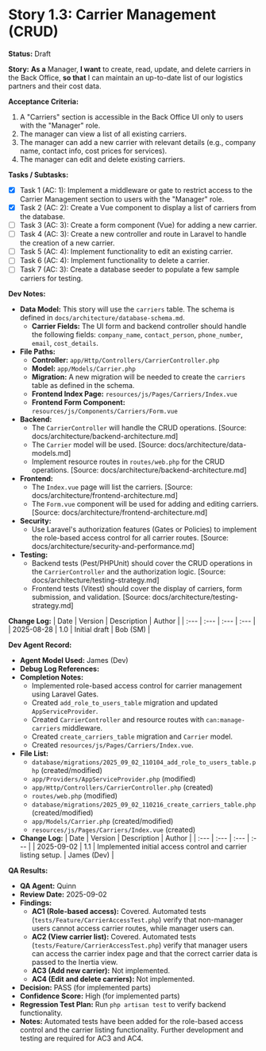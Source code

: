 # Story 1.3: Carrier Management (CRUD)

**Status:** Draft

**Story:**
**As a** Manager,
**I want** to create, read, update, and delete carriers in the Back Office,
**so that** I can maintain an up-to-date list of our logistics partners and their cost data.

**Acceptance Criteria:**
1.  A "Carriers" section is accessible in the Back Office UI only to users with the "Manager" role.
2.  The manager can view a list of all existing carriers.
3.  The manager can add a new carrier with relevant details (e.g., company name, contact info, cost prices for services).
4.  The manager can edit and delete existing carriers.

**Tasks / Subtasks:**
- [x] Task 1 (AC: 1): Implement a middleware or gate to restrict access to the Carrier Management section to users with the "Manager" role.
- [x] Task 2 (AC: 2): Create a Vue component to display a list of carriers from the database.
- [ ] Task 3 (AC: 3): Create a form component (Vue) for adding a new carrier.
- [ ] Task 4 (AC: 3): Create a new controller and route in Laravel to handle the creation of a new carrier.
- [ ] Task 5 (AC: 4): Implement functionality to edit an existing carrier.
- [ ] Task 6 (AC: 4): Implement functionality to delete a carrier.
- [ ] Task 7 (AC: 3): Create a database seeder to populate a few sample carriers for testing.

**Dev Notes:**
*   **Data Model:** This story will use the `carriers` table. The schema is defined in `docs/architecture/database-schema.md`.
    *   **Carrier Fields:** The UI form and backend controller should handle the following fields: `company_name`, `contact_person`, `phone_number`, `email`, `cost_details`.
*   **File Paths:**
    *   **Controller:** `app/Http/Controllers/CarrierController.php`
    *   **Model:** `app/Models/Carrier.php`
    *   **Migration:** A new migration will be needed to create the `carriers` table as defined in the schema.
    *   **Frontend Index Page:** `resources/js/Pages/Carriers/Index.vue`
    *   **Frontend Form Component:** `resources/js/Components/Carriers/Form.vue`
*   **Backend:**
    *   The `CarrierController` will handle the CRUD operations. [Source: docs/architecture/backend-architecture.md]
    *   The `Carrier` model will be used. [Source: docs/architecture/data-models.md]
    *   Implement resource routes in `routes/web.php` for the CRUD operations. [Source: docs/architecture/backend-architecture.md]
*   **Frontend:**
    *   The `Index.vue` page will list the carriers. [Source: docs/architecture/frontend-architecture.md]
    *   The `Form.vue` component will be used for adding and editing carriers. [Source: docs/architecture/frontend-architecture.md]
*   **Security:**
    *   Use Laravel's authorization features (Gates or Policies) to implement the role-based access control for all carrier routes. [Source: docs/architecture/security-and-performance.md]
*   **Testing:**
    *   Backend tests (Pest/PHPUnit) should cover the CRUD operations in the `CarrierController` and the authorization logic. [Source: docs/architecture/testing-strategy.md]
    *   Frontend tests (Vitest) should cover the display of carriers, form submission, and validation. [Source: docs/architecture/testing-strategy.md]

**Change Log:**
| Date | Version | Description | Author |
| :--- | :--- | :--- | :--- |
| 2025-08-28 | 1.0 | Initial draft | Bob (SM) |

**Dev Agent Record:**
*   **Agent Model Used:** James (Dev)
*   **Debug Log References:**
*   **Completion Notes:**
    *   Implemented role-based access control for carrier management using Laravel Gates.
    *   Created `add_role_to_users_table` migration and updated `AppServiceProvider`.
    *   Created `CarrierController` and resource routes with `can:manage-carriers` middleware.
    *   Created `create_carriers_table` migration and `Carrier` model.
    *   Created `resources/js/Pages/Carriers/Index.vue`.
*   **File List:**
    *   `database/migrations/2025_09_02_110104_add_role_to_users_table.php` (created/modified)
    *   `app/Providers/AppServiceProvider.php` (modified)
    *   `app/Http/Controllers/CarrierController.php` (created)
    *   `routes/web.php` (modified)
    *   `database/migrations/2025_09_02_110216_create_carriers_table.php` (created/modified)
    *   `app/Models/Carrier.php` (created/modified)
    *   `resources/js/Pages/Carriers/Index.vue` (created)
*   **Change Log:**
| Date       | Version | Description   | Author     |
| :---       | :---    | :---          | :---       |
| 2025-09-02 | 1.1     | Implemented initial access control and carrier listing setup. | James (Dev) |

**QA Results:**
*   **QA Agent:** Quinn
*   **Review Date:** 2025-09-02
*   **Findings:**
    *   **AC1 (Role-based access):** Covered. Automated tests (`tests/Feature/CarrierAccessTest.php`) verify that non-manager users cannot access carrier routes, while manager users can.
    *   **AC2 (View carrier list):** Covered. Automated tests (`tests/Feature/CarrierAccessTest.php`) verify that manager users can access the carrier index page and that the correct carrier data is passed to the Inertia view.
    *   **AC3 (Add new carrier):** Not implemented.
    *   **AC4 (Edit and delete carriers):** Not implemented.
*   **Decision:** PASS (for implemented parts)
*   **Confidence Score:** High (for implemented parts)
*   **Regression Test Plan:** Run `php artisan test` to verify backend functionality.
*   **Notes:** Automated tests have been added for the role-based access control and the carrier listing functionality. Further development and testing are required for AC3 and AC4.
